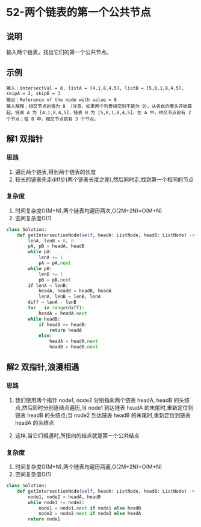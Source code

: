 # 52-两个链表的第一个公共节点

## 说明
输入两个链表，找出它们的第一个公共节点。

## 示例
```
输入：intersectVal = 8, listA = [4,1,8,4,5], listB = [5,0,1,8,4,5], skipA = 2, skipB = 3
输出：Reference of the node with value = 8
输入解释：相交节点的值为 8 （注意，如果两个列表相交则不能为 0）。从各自的表头开始算起，链表 A 为 [4,1,8,4,5]，链表 B 为 [5,0,1,8,4,5]。在 A 中，相交节点前有 2 个节点；在 B 中，相交节点前有 3 个节点。
```

## 解1 双指针

### 思路
1. 遍历两个链表,得到两个链表的长度
2. 较长的链表先走diff步(两个链表长度之差),然后同时走,找到第一个相同的节点

### 复杂度
1. 时间复杂度O(M+N),两个链表均遍历两次,O(2M+2N)=O(M+N)
2. 空间复杂度O(1)

```python
class Solution:
    def getIntersectionNode(self, headA: ListNode, headB: ListNode) -> ListNode:
        lenA, lenB = 0, 0
        pA, pB = headA, headB
        while pA:
            lenA += 1
            pA = pA.next
        while pB:
            lenB += 1
            pB = pB.next
        if lenA < lenB:
            headA, headB = headB, headA
            lenA, lenB = lenB, lenA
        diff = lenA - lenB
        for _ in range(diff):
            headA = headA.next
        while headB:
            if headA == headB:
                return headA
            else:
                headA = headA.next
                headB = headB.next
```

## 解2 双指针,浪漫相遇

### 思路
1. 我们使用两个指针 node1, node2 分别指向两个链表 headA, headB 的头结点,然后同时分别逐结点遍历,当 node1 到达链表 headA 的末尾时,重新定位到链表 headB 的头结点;当 node2 到达链表 headB 的末尾时,重新定位到链表 headA 的头结点

2. 这样,当它们相遇时,所指向的结点就是第一个公共结点

### 复杂度
1. 时间复杂度O(M+N),两个链表均遍历两遍,O(2M+2N)=O(M+N)
2. 空间复杂度O(1)

```python
class Solution:
    def getIntersectionNode(self, headA: ListNode, headB: ListNode) -> ListNode:
        node1, node2 = headA, headB
        while node1 != node2:
            node1 = node1.next if node1 else headB
            node2 = node2.next if node2 else headA
        return node1
```